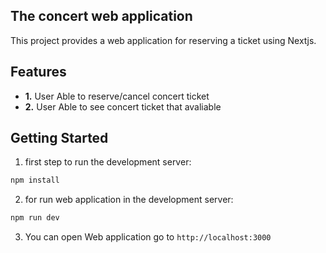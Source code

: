 ## The concert web application
This project provides a web application for reserving a ticket using Nextjs.

## Features
- **1.** User Able to reserve/cancel concert ticket
- **2.** User Able to see concert ticket that avaliable

## Getting Started
1. first step to run the development server:
```bash
npm install
```
2. for run web application in the development server:
```bash
npm run dev
```
3. You can open Web application go to `http://localhost:3000`

